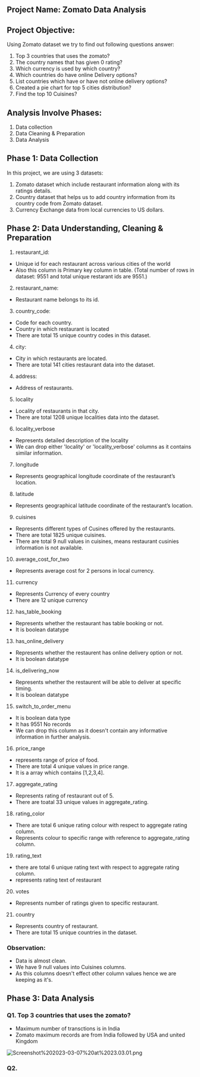 ## Project Name: Zomato Data Analysis

## Project Objective:
Using Zomato dataset we try to find out following questions answer:
   1. Top 3 countries that uses the zomato?
   2. The country names that has given 0 rating?
   3. Which currency is used by which country?
   4. Which countries do have online Delivery options?
   5. List countries which have or have not online delivery options?
   6. Created a pie chart for top 5 cities distribution?
   7. Find the top 10 Cuisines?
   
## Analysis Involve Phases:
1. Data collection
2. Data Cleaning & Preparation
3. Data Analysis

## Phase 1: Data Collection
In this project, we are using 3 datasets:
1. Zomato dataset which include restaurant information along with its ratings details.
2. Country dataset that helps us to add country information from its country code from Zomato dataset.
3. Currency Exchange data from local currencies to US dollars.

## Phase 2: Data Understanding, Cleaning & Preparation
1. restaurant_id: 
- Unique id for each restaurant across various cities of the world
- Also this column is Primary key column in table. (Total number of rows in dataset: 9551 and total unique restarant ids are 9551.)

2. restaurant_name:
- Restaurant name belongs to its id.

3. country_code:
- Code for each country.
- Country in which restaurant is located
- There are total 15 unique country codes in this dataset.

4. city:
- City in which restaurants are located.
- There are total 141 cities restaurant data into the dataset.

4. address:
- Address of restaurants.

5. locality
- Locality of restaurants in that city.
- There are total 1208 unique localities data into the dataset.

6. locality_verbose
- Represents detailed description of the locality
- We can drop  either 'locality' or 'locality_verbose' columns as it contains similar information.
 
7. longitude
- Represents geographical longitude coordinate of the restaurant’s location.

8. latitude
- Represents geographical latitude coordinate of the restaurant’s location.

9. cuisines
- Represents different types of Cusines offered by the restaurants.
- There are total 1825 unique cuisines.
- There are total 9 null values in cuisines, means restaurant cusinies information is not available.

10. average_cost_for_two
- Represents average cost for 2 persons in local currency.

11. currency
- Represents Currency of every country
- There are 12 unique currency

12. has_table_booking
- Represents whether the restaurant has table booking or not.
- It is boolean datatype 

13. has_online_delivery
- Represents whether the restaurent has online delivery option or not.
- It is boolean datatype

14. is_delivering_now
- Represents whether the restaurent will be able to deliver at specific timing.
- It is boolean datatype

15. switch_to_order_menu
- It is boolean data type
- It has 9551 No records
- We can drop this column as it doesn't contain any informative information in further analysis.

16. price_range
- represents range of price of food.
- There are total 4 unique values in price range.
- It is a array which contains [1,2,3,4].

17. aggregate_rating
- Represents rating of restaurant out of 5.
- There are toatal 33 unique values in aggregate_rating.
 
18. rating_color
- There are total 6 unique rating colour with respect to aggregate rating column.
- Represents colour to specific range  with reference to aggregate_rating column.

19. rating_text
- there are total 6 unique rating text with respect to aggregate rating column.
- represents rating text of restaurant

20. votes 
- Represents number of ratings given to specific restaurant.

21. country
- Represents country of restaurant.
- There are total 15 unique countries in the dataset.

### Observation:
- Data is almost clean.
- We have 9 null values into Cuisines columns.
- As this columns doesn't effect other column values hence we are keeping as it's.

## Phase 3: Data Analysis

### Q1. Top 3 countries that uses the zomato?
- Maximum number of transctions is in India
- Zomato maximum records are from India followed by USA and united Kingdom

![Screenshot%202023-03-07%20at%2023.03.01.png](attachment:Screenshot%202023-03-07%20at%2023.03.01.png)

### Q2. 
